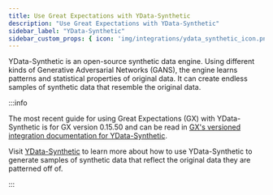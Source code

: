 ```yaml
---
title: Use Great Expectations with YData-Synthetic
description: "Use Great Expectations with YData-Synthetic"
sidebar_label: "YData-Synthetic"
sidebar_custom_props: { icon: 'img/integrations/ydata_synthetic_icon.png' }
---
```


YData-Synthetic is an open-source synthetic data engine. Using different kinds of Generative Adversarial Networks (GANS), the engine learns patterns and statistical properties of original data. It can create endless samples of synthetic data that resemble the original data.

:::info 

The most recent guide for using Great Expectations (GX) with YData-Synthetic is for GX version 0.15.50 and can be read in [GX's versioned integration documentation for YData-Synthetic](/docs/0.15.50/deployment_patterns/how_to_use_great_expectations_with_ydata_synthetic).

Visit [YData-Synthetic](https://github.com/ydataai/ydata-synthetic)
to learn more about how to use YData-Synthetic to generate samples of synthetic data that reflect the original data they are patterned off of.

:::